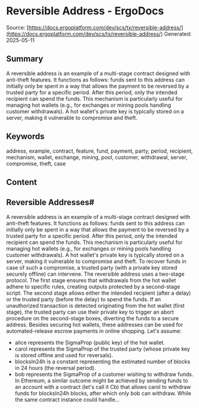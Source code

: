 # Reversible Address - ErgoDocs
Source: [https://docs.ergoplatform.com/dev/scs/tx/reversible-address/](https://docs.ergoplatform.com/dev/scs/tx/reversible-address/)
Generated: 2025-05-11

## Summary
A reversible address is an example of a multi-stage contract designed with anti-theft features. It functions as follows: funds sent to this address can initially only be spent in a way that allows the payment to be reversed by a trusted party for a specific period. After this period, only the intended recipient can spend the funds. This mechanism is particularly useful for managing hot wallets (e.g., for exchanges or mining pools handling customer withdrawals). A hot wallet's private key is typically stored on a server, making it vulnerable to compromise and theft.

## Keywords
address, example, contract, feature, fund, payment, party, period, recipient, mechanism, wallet, exchange, mining, pool, customer, withdrawal, server, compromise, theft, case

## Content
## Reversible Addresses#
A reversible address is an example of a multi-stage contract designed with anti-theft features. It functions as follows: funds sent to this address can initially only be spent in a way that allows the payment to be reversed by a trusted party for a specific period. After this period, only the intended recipient can spend the funds. This mechanism is particularly useful for managing hot wallets (e.g., for exchanges or mining pools handling customer withdrawals). A hot wallet's private key is typically stored on a server, making it vulnerable to compromise and theft. To recover funds in case of such a compromise, a trusted party (with a private key stored securely offline) can intervene.
The reversible address uses a two-stage protocol. The first stage ensures that withdrawals from the hot wallet adhere to specific rules, creating outputs protected by a second-stage script. The second stage allows either the intended recipient (after a delay) or the trusted party (before the delay) to spend the funds. If an unauthorized transaction is detected originating from the hot wallet (first stage), the trusted party can use their private key to trigger an abort procedure on the second-stage boxes, diverting the funds to a secure address. Besides securing hot wallets, these addresses can be used for automated-release escrow payments in online shopping.
Let's assume:
*   alice represents the SigmaProp (public key) of the hot wallet.
*   carol represents the SigmaProp of the trusted party (whose private key is stored offline and used for reversals).
*   blocksIn24h is a constant representing the estimated number of blocks in 24 hours (the reversal period).
*   bob represents the SigmaProp of a customer wishing to withdraw funds.
In Ethereum, a similar outcome might be achieved by sending funds to an account with a contract (let's call it Cb) that allows carol to withdraw funds for blocksIn24h blocks, after which only bob can withdraw. While the same contract instance could handle...
